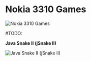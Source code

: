 Nokia 3310 Games
========
![Nokia 3310 Games](http://img3.uploadhouse.com/fileuploads/20335/20335993393fab68c9f6198a6fb685782cd8bb04.jpg)

#TODO:

**Java Snake II (jSnake II)**

![Java Snake II (jSnake II)](http://img0.uploadhouse.com/fileuploads/20336/203360001ea7878278615ad7b4fefbd6e59e49dd.gif)

